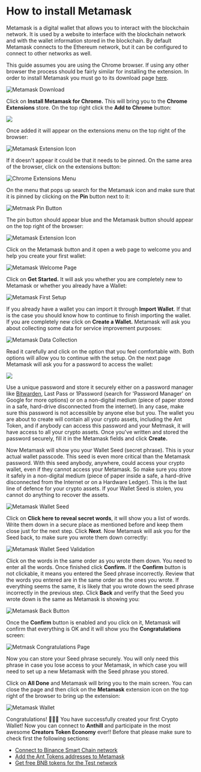 # How to install Metamask

Metamask is a digital wallet that allows you to interact with the blockchain network. It is used by a website to interface with the blockchain network and with the wallet information stored in the blockchain. By default Metamask connects to the Ethereum network, but it can be configured to connect to other networks as well.

This guide assumes you are using the Chrome browser. If using any other browser the process should be fairly similar for installing the extension. In order to install Metamask you must go to its download page [here](https://metamask.io/download.html).

![Metamask Download](<../.gitbook/assets/image (11).png>)

Click on **Install Metamask for Chrome.** This will bring you to the **Chrome Extensions** store. On the top right click the **Add to Chrome** button:

![](<../.gitbook/assets/image (1).png>)

Once added it will appear on the extensions menu on the top right of the browser:

![Metamask Extension Icon](<../.gitbook/assets/image (5).png>)

If it doesn't appear it could be that it needs to be pinned. On the same area of the browser, click on the extensions button:

![Chrome Extensions Menu](<../.gitbook/assets/image (13).png>)

On the menu that pops up search for the Metamask icon and make sure that it is pinned by clicking on the **Pin** button next to it:

![Metmask Pin Button](<../.gitbook/assets/image (6).png>)

The pin button should appear blue and the Metamask button should appear on the top right of the browser:

![Metamask Extension Icon](<../.gitbook/assets/image (5).png>)

Click on the Metamask button and it open a web page to welcome you and help you create your first wallet:

![Metamask Welcome Page](<../.gitbook/assets/image (8).png>)

Click on **Get Started.** It will ask you whether you are completely new to Metamask or whether you already have a Wallet:

![Metamask First Setup](../.gitbook/assets/image.png)

If you already have a wallet you can import it through **Import Wallet**. If that is the case you should know how to continue to finish importing the wallet. If you are completely new click on **Create a Wallet.** Metamask will ask you about collecting some data for service improvement purposes:

![Metamask Data Collection](<../.gitbook/assets/image (3).png>)

Read it carefully and click on the option that you feel comfortable with. Both options will allow you to continue with the setup. On the next page Metamask will ask you for a password to access the wallet:

![](<../.gitbook/assets/image (7).png>)

Use a unique password and store it securely either on a password manager like [Bitwarden](https://bitwarden.com/), Last Pass or 1Password (search for 'Password Manager' on Google for more options) or on a non-digital medium (piece of paper stored in a safe, hard-drive disconnected from the internet). In any case, make sure this password is not accessible by anyone else but you. The wallet you are about to create will contain all your crypto assets, including the Ant Token, and if anybody can access this password and your Metmask, it will have access to all your crypto assets. Once you've written and stored the password securely, fill it in the Metamask fields and click **Create.**

Now Metamask will show you your Wallet Seed (secret phrase). This is your actual wallet passcode. This seed is even more critical than the Metamask password. With this seed anybody, anywhere, could access your crypto wallet, even if they cannot access your Metamask. So make sure you store it safely in a non-digital medium (piece of paper inside a safe, a hard-drive disconnected from the Internet or on a Hardware Ledger). This is the last line of defence for your crypto assets. If your Wallet Seed is stolen, you cannot do anything to recover the assets.

![Metamask Wallet Seed](<../.gitbook/assets/image (16).png>)

Click on **Click here to reveal secret words**, it will show you a list of words. Write them down in a secure place as mentioned before and keep them close just for the next step. Click **Next**. Now Metamask will ask you for the Seed back, to make sure you wrote them down correctly:

![Metamask Wallet Seed Validation](<../.gitbook/assets/image (10).png>)

Click on the words in the same order as you wrote them down. You need to enter all the words. Once finished click **Confirm.** If the **Confirm** button is not clickable, it means you entered the Seed phrase incorrectly. Review that the words you entered are in the same order as the ones you wrote. If everything seems the same, it is likely that you wrote down the seed phrase incorrectly in the previous step. Click **Back** and verify that the Seed you wrote down is the same as Metamask is showing you:

![Metamask Back Button](<../.gitbook/assets/image (2).png>)

Once the **Confirm** button is enabled and you click on it, Metamask will confirm that everything is OK and it will show you the **Congratulations** screen:

![Metmask Congratulations Page](<../.gitbook/assets/image (9).png>)

Now you can store your Seed phrase securely. You will only need this phrase in case you lose access to your Metamask, in which case you will need to set up a new Metamask with the Seed phrase you stored.

Click on **All Done** and Metamask will bring you to the main screen. You can close the page and then click on the **Metamask** extension icon on the top right of the browser to bring up the extension:

![Metamask Wallet](<../.gitbook/assets/image (15).png>)

Congratulations! 🎉🎉🎉 You have successfully created your first Crypto Wallet! Now you can connect to **Anthill** and participate in the most awesome **Creators Token Economy** ever!! Before that please make sure to check first the following sections:

* [Connect to Binance Smart Chain network](metamask-add-binance-smart-chain-bsc-network.md)
* [Add the Ant Tokens addresses to Metamask](metmask-token-addresses.md)
* [Get free BNB tokens for the Test network](getting-bnb-on-binance-smart-chain-bsc-testnet.md)
